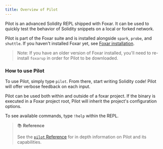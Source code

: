 ```yaml
---
title: Overview of Pilot
---
```


Pilot is an advanced Solidity REPL shipped with Foxar. It can be used to quickly test the behavior of Solidity snippets
on a local or forked network.

Pilot is part of the Foxar suite and is installed alongside `spark`, `probe`, and `shuttle`. If you haven't installed Foxar
yet, see [Foxar installation](../getting-started/installation.md).

> Note: If you have an older version of Foxar installed, you'll need to re-install `foxarup` in order for Pilot to be downloaded.

### How to use Pilot

To use Pilot, simply type `pilot`. From there, start writing Solidity code! Pilot will offer verbose feedback on each input.

Pilot can be used both within and outside of a foxar project. If the binary is executed in a Foxar project root, Pilot will
inherit the project's configuration options.

To see available commands, type `!help` within the REPL.

> 📚 **Reference**
>
> See the [`pilot` Reference](../reference/pilot/pilot-reference) for in depth information on Pilot and its capabilities.
